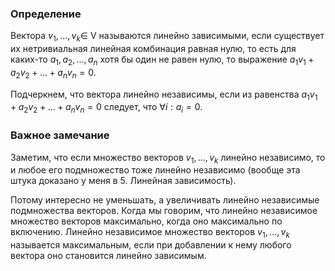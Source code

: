 ### Определение
Вектора $v_1,...,v_k \in$ V называются линейно зависимыми, если существует их нетривиальная линейная комбинация равная нулю, то есть для каких-то $a_1,a_2,...,a_n$  хотя бы один не равен нулю, то выражение $a_1v_1 + a_2v_2 + ... + a_nv_n = 0$. 

Подчеркнем, что вектора линейно независимы, если из равенства $a_1v_1 + a_2v_2 + ... + a_nv_n = 0$ следует, что $\forall i: a_i = 0$. 
### Важное замечание
Заметим, что если множество векторов $v_1,...,v_k$ линейно независимо, то и любое его подмножество тоже линейно независимо (вообще эта штука доказано у меня в 5. Линейная зависимость). 

Потому интересно не уменьшать, а увеличивать линейно независимые подмножества векторов.  Когда мы говорим, что линейно независимое множество векторов максимально, когда оно максимально по включению. Линейно независимое множество векторов $v_1,...,v_k$ называется максимальным, если при добавлении к нему любого вектора оно становится линейно зависимым.
